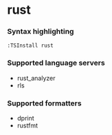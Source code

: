 <!--- THIS DOCUMENT IS AUTOMATICALLY GENERATED, DON'T EDIT IT -->
# rust

### Syntax highlighting

```vim
:TSInstall rust
```

### Supported language servers

- rust_analyzer
- rls

### Supported formatters

- dprint
- rustfmt

